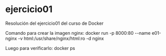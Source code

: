 # ejercicio01
Resolución del ejercicio01 del curso de Docker

Comando para crear la imagen nginx:
docker run -p 8000:80 --name e01-nginx -v html:/usr/share/nginx/html:ro -d nginx

Luego para verificarlo:
docker ps


